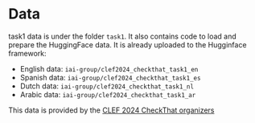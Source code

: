 # Data

task1 data is under the folder `task1`. It also contains code to load and prepare the HuggingFace data. It is already uploaded to the Hugginface framework:
*  English data: `iai-group/clef2024_checkthat_task1_en`
*  Spanish data: `iai-group/clef2024_checkthat_task1_es`
*  Dutch data: `iai-group/clef2024_checkthat_task1_nl`
*  Arabic data: `iai-group/clef2024_checkthat_task1_ar`

This data is provided by the [CLEF 2024 CheckThat organizers](https://gitlab.com/checkthat_lab/clef2024-checkthat-lab/-/tree/main/task1?ref_type=heads)